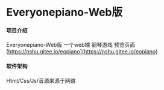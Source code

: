 # Everyonepiano-Web版

#### 项目介绍
Everyonepiano-Web版
一个web端 钢琴游戏 预览页面 [https://nshu.gitee.io/eopiano](https://nshu.gitee.io/eopiano)

#### 软件架构
Html/Css/Js/音源来源于网络